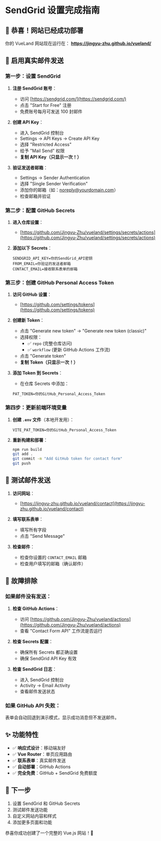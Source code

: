 # SendGrid 设置完成指南

## 🎉 恭喜！网站已经成功部署

你的 VueLand 网站现在运行在：
**https://jingyu-zhu.github.io/vueland/**

## 📧 启用真实邮件发送

### 第一步：设置 SendGrid

1. **注册 SendGrid 账号**：
   - 访问 [https://sendgrid.com/](https://sendgrid.com/)
   - 点击 "Start for Free" 注册
   - 免费账号每月可发送 100 封邮件

2. **创建 API Key**：
   - 进入 SendGrid 控制台
   - Settings → API Keys → Create API Key
   - 选择 "Restricted Access"
   - 给予 "Mail Send" 权限
   - **复制 API Key（只显示一次！）**

3. **验证发送者邮箱**：
   - Settings → Sender Authentication
   - 选择 "Single Sender Verification"
   - 添加你的邮箱（如：noreply@yourdomain.com）
   - 检查邮箱并验证

### 第二步：配置 GitHub Secrets

1. **进入仓库设置**：
   - [https://github.com/Jingyu-Zhu/vueland/settings/secrets/actions](https://github.com/Jingyu-Zhu/vueland/settings/secrets/actions)

2. **添加以下 Secrets**：
   ```
   SENDGRID_API_KEY=你的SendGrid_API密钥
   FROM_EMAIL=你验证的发送者邮箱
   CONTACT_EMAIL=接收联系表单的邮箱
   ```

### 第三步：创建 GitHub Personal Access Token

1. **访问 GitHub 设置**：
   - [https://github.com/settings/tokens](https://github.com/settings/tokens)

2. **创建新 Token**：
   - 点击 "Generate new token" → "Generate new token (classic)"
   - 选择权限：
     - ✅ `repo` (完整仓库访问)
     - ✅ `workflow` (更新 GitHub Actions 工作流)
   - 点击 "Generate token"
   - **复制 Token（只显示一次！）**

3. **添加 Token 到 Secrets**：
   - 在仓库 Secrets 中添加：
   ```
   PAT_TOKEN=你的GitHub_Personal_Access_Token
   ```

### 第四步：更新前端环境变量

1. **创建 `.env` 文件**（本地开发用）：
   ```
   VITE_PAT_TOKEN=你的GitHub_Personal_Access_Token
   ```

2. **重新构建和部署**：
   ```bash
   npm run build
   git add .
   git commit -m "Add GitHub token for contact form"
   git push
   ```

## 🚀 测试邮件发送

1. **访问网站**：
   - [https://jingyu-zhu.github.io/vueland/contact](https://jingyu-zhu.github.io/vueland/contact)

2. **填写联系表单**：
   - 填写所有字段
   - 点击 "Send Message"

3. **检查邮件**：
   - 检查你设置的 `CONTACT_EMAIL` 邮箱
   - 检查用户填写的邮箱（确认邮件）

## 🔧 故障排除

### 如果邮件没有发送：

1. **检查 GitHub Actions**：
   - 访问 [https://github.com/Jingyu-Zhu/vueland/actions](https://github.com/Jingyu-Zhu/vueland/actions)
   - 查看 "Contact Form API" 工作流是否运行

2. **检查 Secrets 配置**：
   - 确保所有 Secrets 都正确设置
   - 确保 SendGrid API Key 有效

3. **检查 SendGrid 日志**：
   - 进入 SendGrid 控制台
   - Activity → Email Activity
   - 查看邮件发送状态

### 如果 GitHub API 失败：

表单会自动回退到演示模式，显示成功消息但不发送邮件。

## ✨ 功能特性

- ✅ **响应式设计**：移动端友好
- ✅ **Vue Router**：单页应用路由
- ✅ **联系表单**：真实邮件发送
- ✅ **自动部署**：GitHub Actions
- ✅ **完全免费**：GitHub + SendGrid 免费额度

## 🎯 下一步

1. 设置 SendGrid 和 GitHub Secrets
2. 测试邮件发送功能
3. 自定义网站内容和样式
4. 添加更多页面和功能

恭喜你成功创建了一个完整的 Vue.js 网站！🎉
